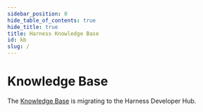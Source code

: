 ```yaml
---
sidebar_position: 0
hide_table_of_contents: true
hide_title: true
title: Harness Knowledge Base
id: kb
slug: /
---
```


# Knowledge Base 

The [Knowledge Base](https://community.harness.io/c/harness-experts/10) is migrating to the Harness Developer Hub.